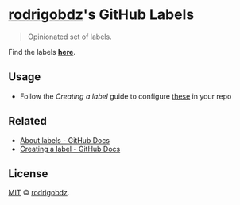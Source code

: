 # [rodrigobdz](https://github.com/rodrigobdz)'s GitHub Labels

> Opinionated set of labels.

Find the labels **[here](https://github.com/rodrigobdz/github-labels/labels)**.

## Usage

- Follow the _Creating a label_ guide to configure [these](https://github.com/rodrigobdz/github-labels/labels) in your repo

## Related

- [About labels - GitHub Docs](https://docs.github.com/en/github/managing-your-work-on-github/managing-labels#about-labels)
- [Creating a label - GitHub Docs](https://docs.github.com/en/github/managing-your-work-on-github/managing-labels#creating-a-label)

## License

[MIT](license) © [rodrigobdz](https://rodrigobdz.github.io/).
